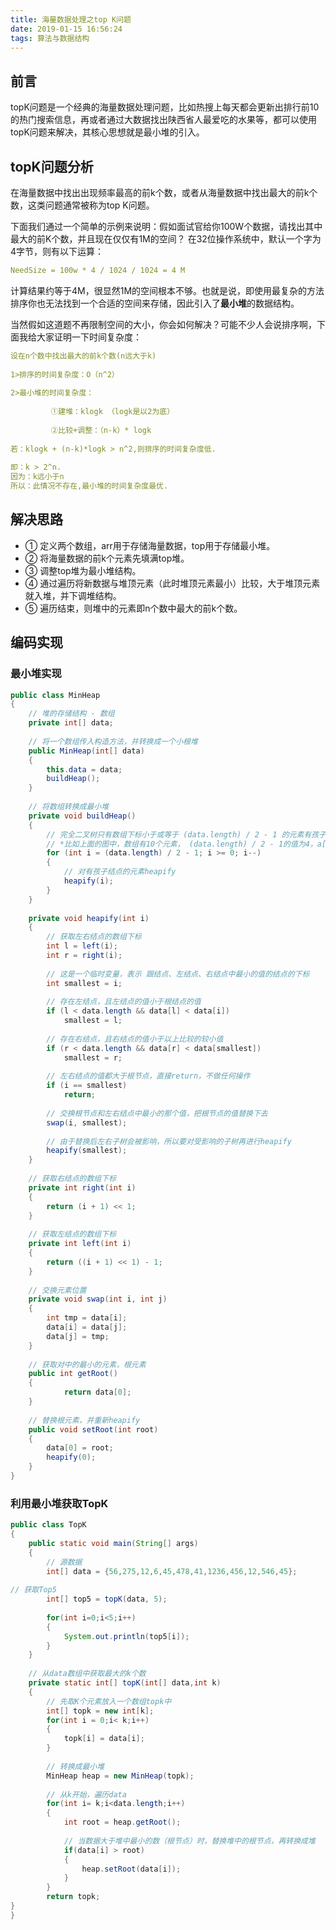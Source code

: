 ```yaml
---
title: 海量数据处理之top K问题
date: 2019-01-15 16:56:24
tags: 算法与数据结构
---
```

<meta name="referrer" content="no-referrer" />

## 前言

topK问题是一个经典的海量数据处理问题，比如热搜上每天都会更新出排行前10的热门搜索信息，再或者通过大数据找出陕西省人最爱吃的水果等，都可以使用topK问题来解决，其核心思想就是最小堆的引入。

## topK问题分析
在海量数据中找出出现频率最高的前k个数，或者从海量数据中找出最大的前k个数，这类问题通常被称为top K问题。

下面我们通过一个简单的示例来说明：假如面试官给你100W个数据，请找出其中最大的前K个数，并且现在仅仅有1M的空间？
在32位操作系统中，默认一个字为4字节，则有以下运算：

```yaml
NeedSize = 100w * 4 / 1024 / 1024 = 4 M
```
计算结果约等于4M，很显然1M的空间根本不够。也就是说，即使用最复杂的方法排序你也无法找到一个合适的空间来存储，因此引入了**最小堆**的数据结构。

当然假如这道题不再限制空间的大小，你会如何解决？可能不少人会说排序啊，下面我给大家证明一下时间复杂度：

```yaml
设在n个数中找出最大的前k个数(n远大于k)
 
1>排序的时间复杂度：O（n^2）
 
2>最小堆的时间复杂度：
 
         ①建堆：klogk （logk是以2为底）
 
         ②比较+调整：（n-k）* logk 
 
若：klogk + (n-k)*logk > n^2,则排序的时间复杂度低.
 
即：k > 2^n.
因为：k远小于n
所以：此情况不存在,最小堆的时间复杂度最优.
```

## 解决思路

- ① 定义两个数组，arr用于存储海量数据，top用于存储最小堆。
- ② 将海量数据的前k个元素先填满top堆。
- ③ 调整top堆为最小堆结构。
- ④ 通过遍历将新数据与堆顶元素（此时堆顶元素最小）比较，大于堆顶元素就入堆，并下调堆结构。
- ⑤ 遍历结束，则堆中的元素即n个数中最大的前k个数。

## 编码实现

### 最小堆实现

```java
public class MinHeap  
{  
    // 堆的存储结构 - 数组  
    private int[] data;  
      
    // 将一个数组传入构造方法，并转换成一个小根堆  
    public MinHeap(int[] data)  
    {  
        this.data = data;  
        buildHeap();  
    }  
      
    // 将数组转换成最小堆  
    private void buildHeap()  
    {  
        // 完全二叉树只有数组下标小于或等于 (data.length) / 2 - 1 的元素有孩子结点，遍历这些结点。  
        // *比如上面的图中，数组有10个元素， (data.length) / 2 - 1的值为4，a[4]有孩子结点，但a[5]没有*  
        for (int i = (data.length) / 2 - 1; i >= 0; i--)   
        {  
            // 对有孩子结点的元素heapify  
            heapify(i);  
        }  
    }  
      
    private void heapify(int i)  
    {  
        // 获取左右结点的数组下标  
        int l = left(i);    
        int r = right(i);  
          
        // 这是一个临时变量，表示 跟结点、左结点、右结点中最小的值的结点的下标  
        int smallest = i;  
          
        // 存在左结点，且左结点的值小于根结点的值  
        if (l < data.length && data[l] < data[i])    
            smallest = l;    
          
        // 存在右结点，且右结点的值小于以上比较的较小值  
        if (r < data.length && data[r] < data[smallest])    
            smallest = r;    
          
        // 左右结点的值都大于根节点，直接return，不做任何操作  
        if (i == smallest)    
            return;    
          
        // 交换根节点和左右结点中最小的那个值，把根节点的值替换下去  
        swap(i, smallest);  
          
        // 由于替换后左右子树会被影响，所以要对受影响的子树再进行heapify  
        heapify(smallest);  
    }  
      
    // 获取右结点的数组下标  
    private int right(int i)  
    {    
        return (i + 1) << 1;    
    }     
  
    // 获取左结点的数组下标  
    private int left(int i)   
    {    
        return ((i + 1) << 1) - 1;    
    }  
      
    // 交换元素位置  
    private void swap(int i, int j)   
    {    
        int tmp = data[i];    
        data[i] = data[j];    
        data[j] = tmp;    
    }  
      
    // 获取对中的最小的元素，根元素  
    public int getRoot()  
    {  
            return data[0];  
    }  
  
    // 替换根元素，并重新heapify  
    public void setRoot(int root)  
    {  
        data[0] = root;  
        heapify(0);  
    }  
}  
```

### 利用最小堆获取TopK

```java
public class TopK  
{  
    public static void main(String[] args)  
    {  
        // 源数据  
        int[] data = {56,275,12,6,45,478,41,1236,456,12,546,45};  
          
// 获取Top5  
        int[] top5 = topK(data, 5);  
          
        for(int i=0;i<5;i++)  
        {  
            System.out.println(top5[i]);  
        }  
    }  
      
    // 从data数组中获取最大的k个数  
    private static int[] topK(int[] data,int k)  
    {  
        // 先取K个元素放入一个数组topk中  
        int[] topk = new int[k];   
        for(int i = 0;i< k;i++)  
        {  
            topk[i] = data[i];  
        }  
          
        // 转换成最小堆  
        MinHeap heap = new MinHeap(topk);  
          
        // 从k开始，遍历data  
        for(int i= k;i<data.length;i++)  
        {  
            int root = heap.getRoot();  
              
            // 当数据大于堆中最小的数（根节点）时，替换堆中的根节点，再转换成堆  
            if(data[i] > root)  
            {  
                heap.setRoot(data[i]);  
            }  
        }  
        return topk;  
}  
}  
```

